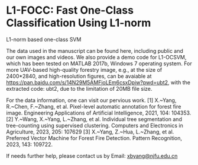 # L1-FOCC: Fast One-Class Classification Using L1-norm
L1-norm based one-class SVM

The data used in the manuscript can be found here, including public and our own images and videos.
We also provide a demo code for L1-OCSVM, which has been tested on MATLAB 2017b, Windows 7 operating system.
For more UAV-based high-quality forestry image, e.g., at the size of 2400*2840, and high-resolution figures, can be avaiable at https://pan.baidu.com/s/14N29M5AMFioLEm6csxDpiw?pwd=ubt2, with the extracted code: ubt2, due to the limitation of 20MB file size.

For the data information, one can visit our pervious work. 
[1] X.~Yang, R.~Chen, F.~Zhang, et al. Pixel-level automatic annotation for forest fire image. Engineering Applications of Artificial Intelligence, 2021, 104: 104353.
[2] Y.~Wang, X.~Yang, L.~Zhang, et al. Individual tree segmentation and tree-counting using supervised clustering. Computers and Electronics in Agriculture, 2023, 205: 107629
[3] X.~Yang, Z.~Hua, L.~Zhang, et al. Preferred Vector Machine for Forest Fire Detection. Pattern Recognition, 2023, 143: 109722.

If needs further help, please contact us by Email: xbyang@njfu.edu.cn
